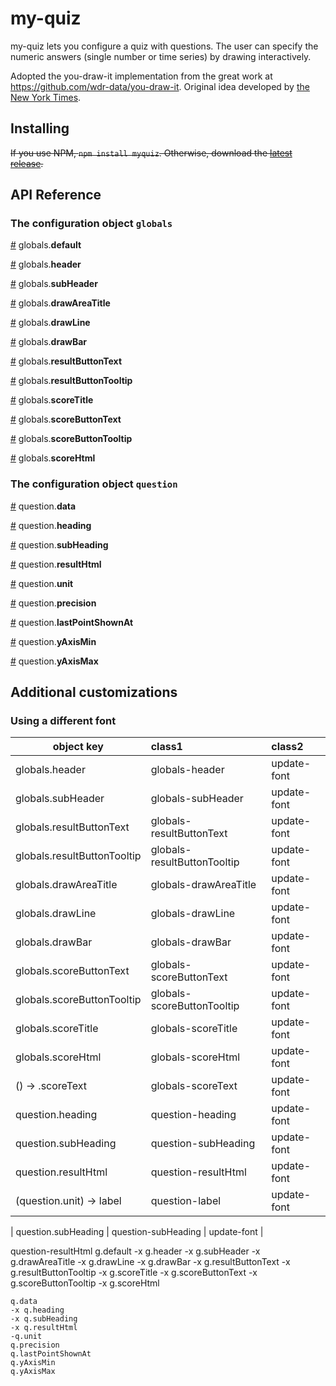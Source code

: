 # my-quiz

my-quiz lets you configure a quiz with questions. The user can specify the numeric answers (single number or time series) by drawing interactively.

Adopted the you-draw-it implementation from the great work at https://github.com/wdr-data/you-draw-it. Original idea developed by [the New York Times](https://www.nytimes.com/interactive/2015/05/28/upshot/you-draw-it-how-family-income-affects-childrens-college-chances.html).

## Installing

~~If you use NPM, `npm install myquiz`. Otherwise, download the [latest release](https://unpkg.com/myquiz).~~


## API Reference

### The configuration object `globals`

<a href="#g-default" id="g-default">#</a> globals.<b>default</b>

<a href="#g-header" id="g-header">#</a> globals.<b>header</b>

<a href="#g-subHeader" id="g-subHeader">#</a> globals.<b>subHeader</b>

<a href="#g-drawAreaTitle" id="g-drawAreaTitle">#</a> globals.<b>drawAreaTitle</b>

<a href="#g-drawLine" id="g-drawLine">#</a> globals.<b>drawLine</b>

<a href="#g-drawBar" id="g-drawBar">#</a> globals.<b>drawBar</b>

<a href="#g-resultButtonText" id="g-resultButtonText">#</a> globals.<b>resultButtonText</b>

<a href="#g-resultButtonTooltip" id="g-resultButtonTooltip">#</a> globals.<b>resultButtonTooltip</b>

<a href="#g-scoreTitle" id="g-scoreTitle">#</a> globals.<b>scoreTitle</b>

<a href="#g-scoreButtonText" id="g-scoreButtonText">#</a> globals.<b>scoreButtonText</b>

<a href="#g-scoreButtonTooltip" id="g-scoreButtonTooltip">#</a> globals.<b>scoreButtonTooltip</b>

<a href="#g-scoreHtml" id="g-scoreHtml">#</a> globals.<b>scoreHtml</b>

### The configuration object `question`

<a href="#q-data" id="q-data">#</a> question.<b>data</b>

<a href="#q-heading" id="q-heading">#</a> question.<b>heading</b>

<a href="#q-subHeading" id="q-subHeading">#</a> question.<b>subHeading</b>

<a href="#q-resultHtml" id="q-resultHtml">#</a> question.<b>resultHtml</b>

<a href="#q-unit" id="q-unit">#</a> question.<b>unit</b>

<a href="#q-precision" id="q-precision">#</a> question.<b>precision</b>

<a href="#q-lastPointShownAt" id="q-lastPointShownAt">#</a> question.<b>lastPointShownAt</b>

<a href="#q-yAxisMin" id="q-yAxisMin">#</a> question.<b>yAxisMin</b>

<a href="#q-yAxisMax" id="q-yAxisMax">#</a> question.<b>yAxisMax</b>

## Additional customizations

### Using a different font

| object key       | class1          | class2  |
| ------------- |:-------------|:-----|
| globals.header      | globals-header  | update-font |
| globals.subHeader     | globals-subHeader      |   update-font |
| globals.resultButtonText     | globals-resultButtonText     |   update-font |
| globals.resultButtonTooltip    | globals-resultButtonTooltip     |   update-font |
| globals.drawAreaTitle    | globals-drawAreaTitle     |   update-font |
| globals.drawLine    | globals-drawLine     |   update-font |
| globals.drawBar    | globals-drawBar     |   update-font |
| globals.scoreButtonText    | globals-scoreButtonText     |   update-font |
| globals.scoreButtonTooltip    | globals-scoreButtonTooltip     |   update-font |
| globals.scoreTitle    | globals-scoreTitle     |   update-font |
| globals.scoreHtml    | globals-scoreHtml     |   update-font |
| () → .scoreText    | globals-scoreText    |   update-font |
| question.heading | question-heading      |    update-font |
| question.subHeading | question-subHeading      |    update-font |
| question.resultHtml | question-resultHtml      |    update-font |
| (question.unit) → label | question-label      |    update-font |

| question.subHeading | question-subHeading      |    update-font |

question-resultHtml
    g.default
    -x g.header
    -x g.subHeader
    -x g.drawAreaTitle
    -x g.drawLine
    -x g.drawBar
    -x g.resultButtonText
    -x g.resultButtonTooltip
    -x g.scoreTitle
    -x g.scoreButtonText
    -x g.scoreButtonTooltip
    -x g.scoreHtml

    q.data
    -x q.heading
    -x q.subHeading
    -x q.resultHtml
    -q.unit
    q.precision
    q.lastPointShownAt
    q.yAxisMin
    q.yAxisMax
